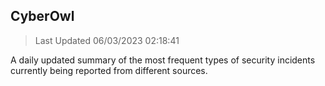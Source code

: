 ## CyberOwl 
> Last Updated 06/03/2023 02:18:41 


A daily updated summary of the most frequent types of security incidents currently being reported from different sources.


